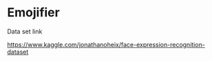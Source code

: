 # Emojifier
Data set link


https://www.kaggle.com/jonathanoheix/face-expression-recognition-dataset
